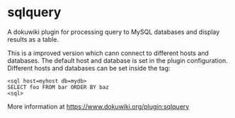 # sqlquery
A dokuwiki plugin for processing query to MySQL databases and display results as a table.

This is a improved version which cann connect to different hosts
and databases. The default host and database is set in the plugin
configuration.
Different hosts and databases can be set inside the tag:
```
<sql host=myhost db=mydb>
SELECT foo FROM bar ORDER BY baz
<sql>
```

More information at https://www.dokuwiki.org/plugin:sqlquery

